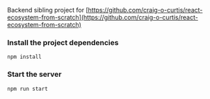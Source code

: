 Backend sibling project for [https://github.com/craig-o-curtis/react-ecosystem-from-scratch](https://github.com/craig-o-curtis/react-ecosystem-from-scratch)

### Install the project dependencies
```node 
npm install 
```

### Start the server
```node
npm run start
```

